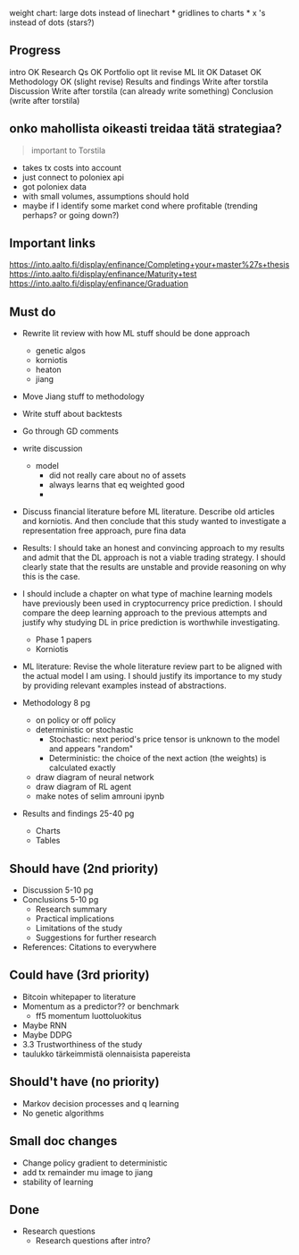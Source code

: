 weight chart: large dots instead of linechart 
    * gridlines to charts
    * x 's instead of dots (stars?)


## Progress
intro OK
Research Qs OK
Portfolio opt lit revise
ML lit OK
Dataset OK
Methodology OK (slight revise)
Results and findings Write after torstila
Discussion Write after torstila (can already write something)
Conclusion (write after torstila)

## onko mahollista oikeasti treidaa tätä strategiaa?
> important to Torstila

* takes tx costs into account
* just connect to poloniex api
* got poloniex data
* with small volumes, assumptions should hold
* maybe if I identify some market cond where profitable (trending perhaps? or going down?)


## Important links
https://into.aalto.fi/display/enfinance/Completing+your+master%27s+thesis
https://into.aalto.fi/display/enfinance/Maturity+test
https://into.aalto.fi/display/enfinance/Graduation



## Must do

* Rewrite lit review with how ML stuff should be done approach
    * genetic algos
    * korniotis
    * heaton
    * jiang
* Move Jiang stuff to methodology
* Write stuff about backtests
* Go through GD comments
* write discussion
    * model
        * did not really care about no of assets 
        * always learns that eq weighted good
        * 


* Discuss financial literature before ML literature. Describe old articles and korniotis. And then conclude that this study wanted to investigate a representation free approach, pure fina data

* Results: I should take an honest and convincing approach to my results and admit that the DL approach is not a viable trading strategy. I should clearly state that the results are unstable and provide reasoning on why this is the case.

* I should include a chapter on what type of machine learning models have previously been used in cryptocurrency price prediction. I should compare the deep learning approach to the previous attempts and justify why studying DL in price prediction is worthwhile investigating.
    * Phase 1 papers
    * Korniotis

* ML literature: Revise the whole literature review part to be aligned with the actual model I am using. I should justify its importance to my study by providing relevant examples instead of abstractions.



* Methodology 8 pg
    * on policy or off policy
    * deterministic or stochastic
        * Stochastic: next period's price tensor is unknown to the model and appears "random"
        * Deterministic: the choice of the next action (the weights) is calculated exactly
    * draw diagram of neural network
    * draw diagram of RL agent
    * make notes of selim amrouni ipynb
* Results and findings 25-40 pg
    * Charts
    * Tables

## Should have (2nd priority)
* Discussion 5-10 pg
* Conclusions 5-10 pg
    * Research summary
    * Practical implications
    * Limitations of the study
    * Suggestions for further research
* References: Citations to everywhere

## Could have (3rd priority)
* Bitcoin whitepaper to literature
* Momentum as a predictor?? or benchmark
    * ff5 momentum luottoluokitus
* Maybe RNN
* Maybe DDPG
* 3.3 Trustworthiness of the study
* taulukko tärkeimmistä olennaisista papereista


## Should't have (no priority)
* Markov decision processes and q learning
* No genetic algorithms


## Small doc changes
* Change policy gradient to deterministic
* add tx remainder mu image to jiang
* stability of learning

## Done
* Research questions
    * Research questions after intro?